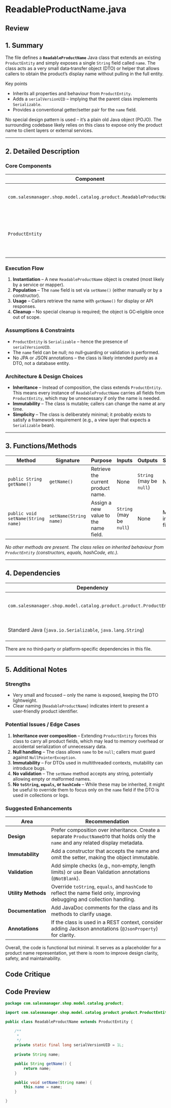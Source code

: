 # ReadableProductName.java

## Review

## 1. Summary  
The file defines a **`ReadableProductName`** Java class that extends an existing `ProductEntity` and simply exposes a single `String` field called `name`. The class acts as a very small data‑transfer object (DTO) or helper that allows callers to obtain the product’s display name without pulling in the full entity.

Key points  
* Inherits all properties and behaviour from `ProductEntity`.  
* Adds a `serialVersionUID` – implying that the parent class implements `Serializable`.  
* Provides a conventional getter/setter pair for the `name` field.  

No special design pattern is used – it’s a plain old Java object (POJO). The surrounding codebase likely relies on this class to expose only the product name to client layers or external services.

---

## 2. Detailed Description  
### Core Components  
| Component | Role |
|-----------|------|
| `com.salesmanager.shop.model.catalog.product.ReadableProductName` | DTO that adds a readable name field to a product entity. |
| `ProductEntity` | The superclass that presumably contains all product‑related persistence fields. |

### Execution Flow  
1. **Instantiation** – A new `ReadableProductName` object is created (most likely by a service or mapper).  
2. **Population** – The `name` field is set via `setName()` (either manually or by a constructor).  
3. **Usage** – Callers retrieve the name with `getName()` for display or API responses.  
4. **Cleanup** – No special cleanup is required; the object is GC‑eligible once out of scope.

### Assumptions & Constraints  
* `ProductEntity` is `Serializable` – hence the presence of `serialVersionUID`.  
* The `name` field can be null; no null‑guarding or validation is performed.  
* No JPA or JSON annotations – the class is likely intended purely as a DTO, not a database entity.  

### Architecture & Design Choices  
* **Inheritance** – Instead of composition, the class extends `ProductEntity`. This means every instance of `ReadableProductName` carries all fields from `ProductEntity`, which may be unnecessary if only the name is needed.  
* **Immutability** – The class is mutable; callers can change the name at any time.  
* **Simplicity** – The class is deliberately minimal; it probably exists to satisfy a framework requirement (e.g., a view layer that expects a `Serializable` bean).

---

## 3. Functions/Methods  

| Method | Signature | Purpose | Inputs | Outputs | Side‑Effects |
|--------|-----------|---------|--------|---------|--------------|
| `public String getName()` | `getName()` | Retrieve the current product name. | None | `String` (may be `null`) | None |
| `public void setName(String name)` | `setName(String name)` | Assign a new value to the name field. | `String` (may be `null`) | None | Mutates the internal `name` field |

*No other methods are present. The class relies on inherited behaviour from `ProductEntity` (constructors, equals, hashCode, etc.).*

---

## 4. Dependencies  

| Dependency | Type | Notes |
|------------|------|-------|
| `com.salesmanager.shop.model.catalog.product.product.ProductEntity` | Project / Internal | Likely a JPA entity that implements `Serializable`. |
| Standard Java (`java.io.Serializable`, `java.lang.String`) | Built‑in | No external libraries are referenced. |

There are no third‑party or platform‑specific dependencies in this file.

---

## 5. Additional Notes  

### Strengths  
* Very small and focused – only the name is exposed, keeping the DTO lightweight.  
* Clear naming (`ReadableProductName`) indicates intent to present a user‑friendly product identifier.

### Potential Issues / Edge Cases  
1. **Inheritance over composition** – Extending `ProductEntity` forces this class to carry all product fields, which may lead to memory overhead or accidental serialization of unnecessary data.  
2. **Null handling** – The class allows `name` to be `null`; callers must guard against `NullPointerException`.  
3. **Immutability** – For DTOs used in multithreaded contexts, mutability can introduce bugs.  
4. **No validation** – The `setName` method accepts any string, potentially allowing empty or malformed names.  
5. **No `toString`, `equals`, or `hashCode`** – While these may be inherited, it might be useful to override them to focus only on the `name` field if the DTO is used in collections or logs.

### Suggested Enhancements  
| Area | Recommendation |
|------|----------------|
| **Design** | Prefer composition over inheritance. Create a separate `ProductNameDTO` that holds only the `name` and any related display metadata. |
| **Immutability** | Add a constructor that accepts the name and omit the setter, making the object immutable. |
| **Validation** | Add simple checks (e.g., non‑empty, length limits) or use Bean Validation annotations (`@NotBlank`). |
| **Utility Methods** | Override `toString`, `equals`, and `hashCode` to reflect the name field only, improving debugging and collection handling. |
| **Documentation** | Add JavaDoc comments for the class and its methods to clarify usage. |
| **Annotations** | If the class is used in a REST context, consider adding Jackson annotations (`@JsonProperty`) for clarity. |

Overall, the code is functional but minimal. It serves as a placeholder for a product name representation, yet there is room to improve design clarity, safety, and maintainability.

## Code Critique



## Code Preview

```java
package com.salesmanager.shop.model.catalog.product;

import com.salesmanager.shop.model.catalog.product.product.ProductEntity;

public class ReadableProductName extends ProductEntity {

	/**
	 * 
	 */
	private static final long serialVersionUID = 1L;
	
	private String name;

	public String getName() {
		return name;
	}

	public void setName(String name) {
		this.name = name;
	}

}



```
